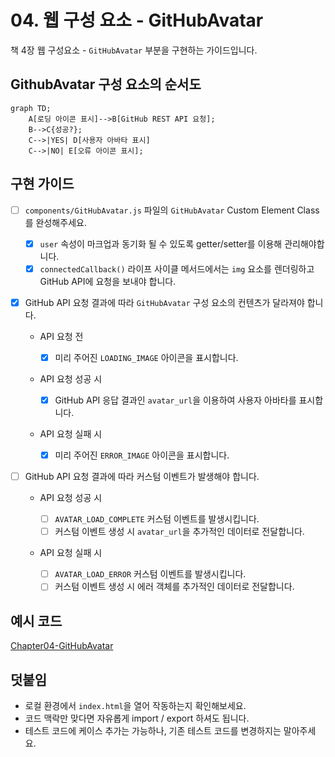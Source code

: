 # 04. 웹 구성 요소 - GitHubAvatar

책 4장 웹 구성요소 - `GitHubAvatar` 부분을 구현하는 가이드입니다.

## GithubAvatar 구성 요소의 순서도

```mermaid
graph TD;
    A[로딩 아이콘 표시]-->B[GitHub REST API 요청];
    B-->C{성공?};
    C-->|YES| D[사용자 아바타 표시]
    C-->|NO| E[오류 아이콘 표시];
```

## 구현 가이드

- [ ] `components/GitHubAvatar.js` 파일의 `GitHubAvatar` Custom Element Class를 완성해주세요.

  - [x] `user` 속성이 마크업과 동기화 될 수 있도록 getter/setter를 이용해 관리해야합니다.
  - [x] `connectedCallback()` 라이프 사이클 메서드에서는 `img` 요소를 렌더링하고 GitHub API에 요청을 보내야 합니다.

- [x] GitHub API 요청 결과에 따라 `GitHubAvatar` 구성 요소의 컨텐츠가 달라져야 합니다.

  - API 요청 전

    - [x] 미리 주어진 `LOADING_IMAGE` 아이콘을 표시합니다.

  - API 요청 성공 시

    - [x] GitHub API 응답 결과인 `avatar_url`을 이용하여 사용자 아바타를 표시합니다.

  - API 요청 실패 시
    - [x] 미리 주어진 `ERROR_IMAGE` 아이콘을 표시합니다.

- [ ] GitHub API 요청 결과에 따라 커스텀 이벤트가 발생해야 합니다.

  - API 요청 성공 시

    - [ ] `AVATAR_LOAD_COMPLETE` 커스텀 이벤트를 발생시킵니다.
    - [ ] 커스텀 이벤트 생성 시 `avatar_url`을 추가적인 데이터로 전달합니다.

  - API 요청 실패 시
    - [ ] `AVATAR_LOAD_ERROR` 커스텀 이벤트를 발생시킵니다.
    - [ ] 커스텀 이벤트 생성 시 에러 객체를 추가적인 데이터로 전달합니다.

## 예시 코드

[Chapter04-GitHubAvatar](https://github.com/Apress/frameworkless-front-end-development/tree/master/Chapter04/00.5)

## 덧붙임

- 로컬 환경에서 `index.html`을 열어 작동하는지 확인해보세요.
- 코드 맥락만 맞다면 자유롭게 import / export 하셔도 됩니다.
- 테스트 코드에 케이스 추가는 가능하나, 기존 테스트 코드를 변경하지는 말아주세요.

